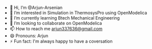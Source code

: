 - 👋 Hi, I’m @Arjun-Arsenian
- 👀 I’m interested in Simulation in ThermosysPro using OpenModelica
- 🌱 I’m currently learning Btech Mechanical Engineering
- 💞️ I’m looking to collaborate on OpenModelica
- 📫 How to reach me arjun337636@gmail.com
- 😄 Pronouns: Arjun
- ⚡ Fun fact: I'm always happy to have a coversation

<!---
Arjun-Arsenian/Arjun-Arsenian is a ✨ special ✨ repository because its `README.md` (this file) appears on your GitHub profile.
You can click the Preview link to take a look at your changes.
--->
